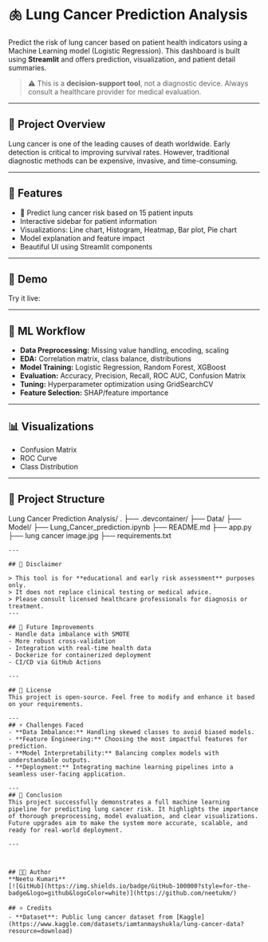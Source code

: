 # 🫁 Lung Cancer Prediction Analysis

Predict the risk of lung cancer based on patient health indicators using a Machine Learning model (Logistic Regression).
This dashboard is built using **Streamlit** and offers prediction, visualization, and patient detail summaries.

> ⚠️ This is a **decision-support tool**, not a diagnostic device. Always consult a healthcare provider for medical evaluation.

---

## 📌 Project Overview
Lung cancer is one of the leading causes of death worldwide.
Early detection is critical to improving survival rates. However, traditional diagnostic methods can be expensive, invasive, and time-consuming.

---

## 🌟 Features

- 🧠 Predict lung cancer risk based on 15 patient inputs
- Interactive sidebar for patient information
- Visualizations: Line chart, Histogram, Heatmap, Bar plot, Pie chart
- Model explanation and feature impact
- Beautiful UI using Streamlit components



---

## 📂 Demo

Try it live: 

---

## 🧠 ML Workflow
- **Data Preprocessing:** Missing value handling, encoding, scaling  
- **EDA:** Correlation matrix, class balance, distributions  
- **Model Training:** Logistic Regression, Random Forest, XGBoost  
- **Evaluation:** Accuracy, Precision, Recall, ROC AUC, Confusion Matrix  
- **Tuning:** Hyperparameter optimization using GridSearchCV  
- **Feature Selection:** SHAP/feature importance

---
## 📊 Visualizations
- Confusion Matrix  
- ROC Curve   
- Class Distribution

---


## 📁 Project Structure
Lung Cancer Prediction Analysis/
.
├── .devcontainer/
├── Data/
├── Model/
├── Lung_Cancer_prediction.ipynb
├── README.md
├── app.py
├── lung cancer image.jpg
├── requirements.txt

```
---

## 🔐 Disclaimer

> This tool is for **educational and early risk assessment** purposes only.  
> It does not replace clinical testing or medical advice.  
> Please consult licensed healthcare professionals for diagnosis or treatment.
---

## 🔧 Future Improvements
- Handle data imbalance with SMOTE  
- More robust cross-validation  
- Integration with real-time health data  
- Dockerize for containerized deployment  
- CI/CD via GitHub Actions

---

## 📜 License
This project is open-source. Feel free to modify and enhance it based on your requirements.

---
## ⚡ Challenges Faced
- **Data Imbalance:** Handling skewed classes to avoid biased models.
- **Feature Engineering:** Choosing the most impactful features for prediction.
- **Model Interpretability:** Balancing complex models with understandable outputs.
- **Deployment:** Integrating machine learning pipelines into a seamless user-facing application.

---
## 🏁 Conclusion
This project successfully demonstrates a full machine learning pipeline for predicting lung cancer risk. It highlights the importance of thorough preprocessing, model evaluation, and clear visualizations. Future upgrades aim to make the system more accurate, scalable, and ready for real-world deployment.

---



## 👨‍💻 Author
**Neetu Kumari**  
[![GitHub](https://img.shields.io/badge/GitHub-100000?style=for-the-badge&logo=github&logoColor=white)](https://github.com/neetukm/)

## ⭐ Credits
- **Dataset**: Public lung cancer dataset from [Kaggle](https://www.kaggle.com/datasets/iamtanmayshukla/lung-cancer-data?resource=download)
